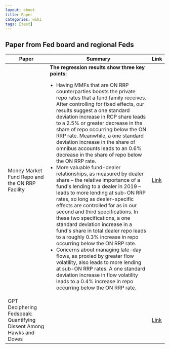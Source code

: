 ```yaml
---
layout: about
title: Paper
categories: wiki
tags: [test]
---
```


<h2>Paper from Fed board and regional Feds</h2>


| Paper | Summary | Link |
|-------|---------|------|
| Money Market Fund Repo and the ON RRP Facility | **The regression results show three key points:** <ul style="padding-left: 20px;"><li>Having MMFs that are ON RRP counterparties boosts the private repo rates that a fund family receives. After controlling for fixed effects, our results suggest a one standard deviation increase in RCP share leads to a 2.5% or greater decrease in the share of repo occurring below the ON RRP rate. Meanwhile, a one standard deviation increase in the share of omnibus accounts leads to an 0.6% decrease in the share of repo below the ON RRP rate.<li>More valuable fund-dealer relationships, as measured by dealer share – the relative importance of a fund's lending to a dealer in 2019 – leads to more lending at sub-ON RRP rates, so long as dealer-specific effects are controlled for as in our second and third specifications. In these two specifications, a one standard deviation increase in a fund's share in total dealer repo leads to a roughly 0.3% increase in repo occurring below the ON RRP rate.</li><li>Concerns about managing late-day flows, as proxied by greater flow volatility, also leads to more lending at sub-ON RRP rates. A one standard deviation increase in flow volatility leads to a 0.4% increase in repo occurring below the ON RRP rate.</li></ul> | [Link](https://www.federalreserve.gov/econres/notes/feds-notes/money-market-fund-repo-and-the-on-rrp-facility-20231215.html) |
| GPT Deciphering Fedspeak: Quantifying Dissent Among Hawks and Doves | | [Link](https://soc.washington.edu/sites/soc/files/documents/research/2023.findings-emnlp.434_0.pdf) |
